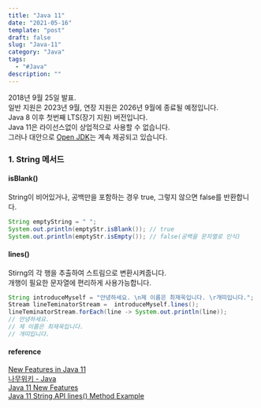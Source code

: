 ```yaml
---
title: "Java 11"
date: "2021-05-16"
template: "post"
draft: false
slug: "Java-11"
category: "Java"
tags:
  - "#Java"
description: ""
---
```


2018년 9월 25일 발표.  
일반 지원은 2023년 9월, 연장 지원은 2026년 9월에 종료될 예정입니다.  
Java 8 이후 첫번째 LTS(장기 지원) 버전입니다.  
Java 11은 라이선스없이 상업적으로 사용할 수 없습니다.  
그러나 대안으로 [Open JDK](https://jdk.java.net/11/)는 계속 제공되고 있습니다.

### 1. String 메서드

#### isBlank()

String이 비어있거나, 공백만을 포함하는 경우 true, 그렇지 않으면 false를 반환합니다.

```Java
String emptyString = " ";
System.out.println(emptyStr.isBlank()); // true
System.out.println(emptyStr.isEmpty()); // false(공백을 문자열로 인식)
```

#### lines()

Stirng의 각 행을 추출하여 스트림으로 변환시켜줍니다.  
개행이 필요한 문자열에 편리하게 사용가능합니다.

```Java
String introduceMyself = "안녕하세요. \n제 이름은 최재욱입니다. \r개띠입니다.";
Stream lineTeminatorStream =  introduceMyself.lines();
lineTeminatorStream.forEach(line -> System.out.println(line));
// 안녕하세요. 
// 제 이름은 최재욱입니다. 
// 개띠입니다.
```

#### reference

[New Features in Java 11](https://www.baeldung.com/java-11-new-features)  
[나무위키 - Java](https://namu.wiki/w/Java)  
[Java 11 New Features](https://umanking.github.io/2019/07/25/java-jdk11-feature/)  
[Java 11 String API lines() Method Example](https://www.javaprogramto.com/2019/05/java-11-string-lines.html)